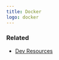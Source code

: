 ```yaml
---
title: Docker
logo: docker
---
```



### Related

- [Dev Resources](https://michaelcurrin.github.io/dev-resources/resources/containers/docker.html)
